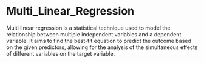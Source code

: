 # Multi_Linear_Regression
Multi linear regression is a statistical technique used to model the relationship between multiple independent variables and a dependent variable. It aims to find the best-fit equation to predict the outcome based on the given predictors, allowing for the analysis of the simultaneous effects of different variables on the target variable.

